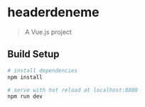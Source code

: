 # headerdeneme

> A Vue.js project

## Build Setup

``` bash
# install dependencies
npm install

# serve with hot reload at localhost:8080
npm run dev

